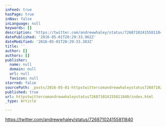 ```yaml
---
inFeed: true
hasPage: true
inNav: false
inLanguage: null
keywords: []
description: 'https://twitter.com/andrewwhaley/status/726871024155811840'
datePublished: '2016-05-01T20:29:33.962Z'
dateModified: '2016-05-01T20:29:33.383Z'
title: ''
author: []
authors: []
publisher:
  name: null
  domain: null
  url: null
  favicon: null
starred: false
sourcePath: _posts/2016-05-01-httpstwittercomandrewwhaleystatus726871024155811840.md
published: true
url: httpstwittercomandrewwhaleystatus726871024155811840/index.html
_type: Article

---
```

https://twitter.com/andrewwhaley/status/726871024155811840